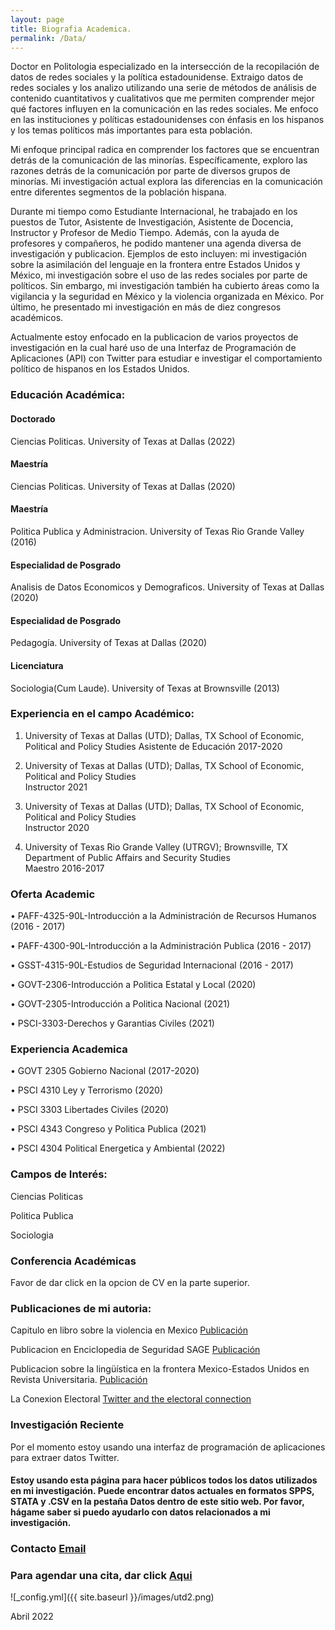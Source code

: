 ```yaml
---
layout: page
title: Biografia Academica.
permalink: /Data/
---
```


Doctor en Politologia especializado en la intersección de la recopilación de datos de redes sociales y la política estadounidense. Extraigo datos de redes sociales y los analizo utilizando una serie de métodos de análisis de contenido cuantitativos y cualitativos que me permiten comprender mejor qué factores influyen en la comunicación en las redes sociales. Me enfoco en las instituciones y políticas estadounidenses con énfasis en los hispanos y los temas políticos más importantes para esta población.

Mi enfoque principal radica en comprender los factores que se encuentran detrás de la comunicación de las minorías. Específicamente, exploro las razones detrás de la comunicación por parte de diversos grupos de minorías. Mi investigación actual explora las diferencias en la comunicación entre diferentes segmentos de la población hispana.

Durante mi tiempo como Estudiante Internacional, he trabajado en los puestos de Tutor, Asistente de Investigación, Asistente de Docencia, Instructor y Profesor de Medio Tiempo. Además, con la ayuda de profesores y compañeros, he podido mantener una agenda diversa de investigación y publicacion. Ejemplos de esto incluyen: mi investigación sobre la asimilación del lenguaje en la frontera entre Estados Unidos y México, mi investigación sobre el uso de las redes sociales por parte de políticos. Sin embargo, mi investigación también ha cubierto áreas como la vigilancia y la seguridad en México y la violencia organizada en México.
Por último, he presentado mi investigación en más de diez congresos académicos.

Actualmente estoy enfocado en la publicacion de varios proyectos de investigación en la cual haré uso de una Interfaz de Programación de Aplicaciones (API) con Twitter para estudiar e investigar el comportamiento político de hispanos en los Estados Unidos.


### Educación Académica:

#### Doctorado
Ciencias Politicas. University of Texas at Dallas (2022)

#### Maestría
Ciencias Politicas. University of Texas at Dallas (2020)

#### Maestría
Politica Publica y Administracion. University of Texas Rio Grande Valley (2016)

#### Especialidad de Posgrado
Analisis de Datos Economicos y Demograficos. University of Texas at Dallas (2020)

#### Especialidad de Posgrado
Pedagogía. University of Texas at Dallas (2020)

#### Licenciatura
Sociologia(Cum Laude). University of Texas at Brownsville (2013)

### Experiencia en el campo Académico:

1. University of Texas at Dallas (UTD); Dallas, TX School of Economic, Political and Policy Studies
Asistente de Educación    2017-2020
 
2. University of Texas at Dallas (UTD); Dallas, TX School of Economic, Political and Policy Studies          
Instructor         2021

3. University of Texas at Dallas (UTD); Dallas, TX School of Economic, Political and Policy Studies          
Instructor         2020 
 
4. University of Texas Rio Grande Valley (UTRGV); Brownsville, TX Department of Public Affairs and Security Studies  
Maestro         2016-2017 
 
### Oferta Academic

• PAFF-4325-90L-Introducción a la Administración de Recursos Humanos  (2016 - 2017) 

• PAFF-4300-90L-Introducción a la Administración Publica              (2016 - 2017) 

• GSST-4315-90L-Estudios de Seguridad Internacional                   (2016 - 2017) 

• GOVT-2306-Introducción a Politica Estatal y Local                   (2020) 

• GOVT-2305-Introducción a Politica Nacional                          (2021) 

• PSCI-3303-Derechos y Garantias Civiles                              (2021) 


### Experiencia Academica

• GOVT 2305 Gobierno Nacional                (2017-2020)

• PSCI 4310 Ley y Terrorismo                 (2020) 

• PSCI 3303 Libertades Civiles               (2020) 

• PSCI 4343 Congreso y Politica Publica      (2021) 

• PSCI 4304 Political Energetica y Ambiental (2022)


### Campos de Interés:
Ciencias Politicas 

Politica Publica

Sociologia

### Conferencia Académicas
Favor de dar click en la opcion de CV en la parte superior.

### Publicaciones de mi autoria:

Capitulo en libro sobre la violencia en Mexico
[Publicación](https://read.amazon.com/kp/embed?asin=B07S5XFNKP&preview=newtab&linkCode=kpe&ref_=cm_sw_r_kb_dp_X2NuFbJJZDT1A)

Publicacion en Enciclopedia de Seguridad SAGE
[Publicación](/images/MexicoSagePublication.pdf)

Publicacion sobre la lingüística en la frontera Mexico-Estados Unidos en Revista Universitaria. 
[Publicación](/images/SpanishSpeakingInstitutionsandLanguageAssimilationintheRioGrandeValley.pdf)

La Conexion Electoral
[Twitter and the electoral connection](/images/Twitterandtheelectoralconnection.pdf)

### Investigación Reciente
Por el momento estoy usando una interfaz de programación de aplicaciones para extraer datos Twitter.




#### Estoy usando esta página para hacer públicos todos los datos utilizados en mi investigación. Puede encontrar datos actuales en formatos SPPS, STATA y .CSV en la pestaña Datos dentro de este sitio web. Por favor, hágame saber si puedo ayudarlo con datos relacionados a mi investigación.

### Contacto [Email](mailto:danielmannix58@gmail.com)
### Para agendar una cita, dar click [Aqui](https://calendly.com/cxg172030/meetcarlos)


![_config.yml]({{ site.baseurl }}/images/utd2.png)

Abril 2022

